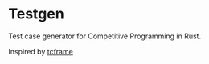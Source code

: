 # Testgen

Test case generator for Competitive Programming in Rust.

Inspired by [tcframe](https://tcframe.toki.id/)